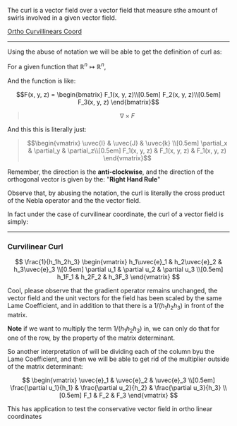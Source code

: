 The curl is a vector field over a vector field that measure sthe amount of swirls involved in a given vector field. 

[Ortho Curvillinears Coord](Ortho%20Curvillinears%20Coord.md)

---

Using the abuse of notation we will be able to get the definition of curl as: 

For a given function that $\mathbb{R}^{n} \mapsto \mathbb{R}^{n}$, 

And the function is like: 

$$F(x, y, z) = \begin{bmatrix} 
	F_1(x, y, z)\\[0.5em]
	F_2(x, y, z)\\[0.5em]
	F_3(x, y, z)
\end{bmatrix}$$

> $$\nabla\times F $$

And this this is literally just: 

$$\newcommand{\uvec}[1]{\boldsymbol{\hat{\textbf{#1}}}}$$

> $$\begin{vmatrix}
\uvec{I} & \uvec{J} & \uvec{k} \\[0.5em]
\partial_x & \partial_y & \partial_z\\[0.5em]
F_1(x, y, z) & F_1(x, y, z) & F_1(x, y, z)
\end{vmatrix}$$

Remember, the direction is the **anti-clockwise**, and the direction of the orthogonal vector is given by the: "**Right Hand Rule**"

Observe that, by abusing the notation, the curl is literally the cross product of the Nebla operator and  the the vector field. 

In fact under the case of curvilinear coordinate, the curl of a vector field is simply: 

---
### Curvilinear Curl 

$$
\frac{1}{h_1h_2h_3}
\begin{vmatrix}
h_1\uvec{e}_1 & h_2\uvec{e}_2 & h_3\uvec{e}_3 
\\[0.5em]
\partial u_1 & \partial u_2 & \partial u_3
\\[0.5em]
h_1F_1 & h_2F_2 & h_3F_3
\end{vmatrix}
$$

Cool, please observe that the gradient operator remains unchanged, the vector field and the unit vectors for the field has been scaled by the same Lame Coefficient, and in addition to that there is a $1/(h_1h_2h_3)$ in front of the matrix. 

**Note** if we want to multiply the term $1/(h_1h_2h_3)$ in, we can only do that for one of the row, by the property of the matrix determinant. 

So another interpretation of will be dividing each of the column byu the Lame Coefficient, and then we will be able to get rid of the multiplier outside of the matrix determinant: 

$$
\begin{vmatrix}
\uvec{e}_1 & \uvec{e}_2 & \uvec{e}_3 
\\[0.5em]
\frac{\partial u_1}{h_1} & \frac{\partial u_2}{h_2} & \frac{\partial u_3}{h_3}
\\[0.5em]
F_1 & F_2 & F_3
\end{vmatrix}
$$


This has application to test the conservative vector field in ortho linear coordinates